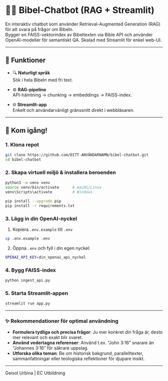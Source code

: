 #  🤖📖 Bibel-Chatbot (RAG + Streamlit)

En interaktiv chatbot som använder Retrieval-Augmented Generation (RAG) för att svara på frågor om Bibeln.  
Bygger en FAISS-vektorindex av Bibeltexten via Bible API och använder OpenAI-modeller för semantiskt QA. Skalad med Streamlit för enkel web-UI.

---

## 🚀 Funktioner

- 🔍 **Naturligt språk**  
  Sök i hela Bibeln med fri text.
  
- ⚙️ **RAG-pipeline**  
  API-hämtning → chunking → embeddings → FAISS-index.
  
- 🌐 **Streamlit-app**  
  Enkelt och användarvänligt gränssnitt direkt i webbläsaren.
  
---
## 🚀 Kom igång!

### 1. Klona repot
```bash
git clone https://github.com/DITT-ANVÄNDARNAMN/bibel-chatbot.git
cd bibel-chatbot
```
### 2. Skapa virtuell miljö & installera beroenden
```bash
python3 -m venv venv
source venv/bin/activate      # macOS/Linux
venv\Scripts\activate         # Windows

pip install --upgrade pip
pip install -r requirements.txt
```
### 3. Lägg in din OpenAI-nyckel
1. Kopiera ```.env.example``` till ```.env```
```bash
cp .env.example .env
```
2. Öppna ```.env``` och fyll i din egen nyckel:
```bash
OPENAI_API_KEY=din_openai_api_nyckel
```

### 4. Bygg FAISS-index
```bash
python ingest_api.py
```
### 5. Starta Streamlit-appen
```bash
streamlit run app.py
```

---
### ✨ Rekommendationer för optimal användning

- **Formulera tydliga och precisa frågor**: Ju mer konkret din fråga är, desto mer relevant och exakt blir svaret.  
- **Använd vedertagna referenser**: Använd t.ex. “John 3:16” snarare än “Johannes 3:16” för säkrare uppslag.  
- **Utforska olika teman**: Be om historisk bakgrund, parallelltexter, sammanfattningar eller teologiska reflektioner för djupare insikt.  


---
Geisol Urbina | EC Utbildning


